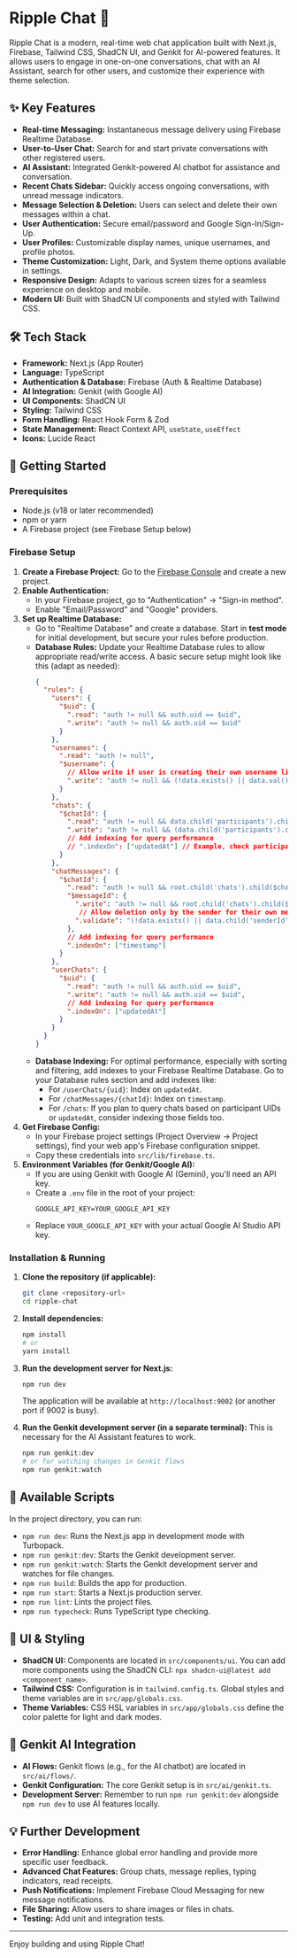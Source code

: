 # Ripple Chat 🌊

Ripple Chat is a modern, real-time web chat application built with Next.js, Firebase, Tailwind CSS, ShadCN UI, and Genkit for AI-powered features. It allows users to engage in one-on-one conversations, chat with an AI Assistant, search for other users, and customize their experience with theme selection.

## ✨ Key Features

*   **Real-time Messaging:** Instantaneous message delivery using Firebase Realtime Database.
*   **User-to-User Chat:** Search for and start private conversations with other registered users.
*   **AI Assistant:** Integrated Genkit-powered AI chatbot for assistance and conversation.
*   **Recent Chats Sidebar:** Quickly access ongoing conversations, with unread message indicators.
*   **Message Selection & Deletion:** Users can select and delete their own messages within a chat.
*   **User Authentication:** Secure email/password and Google Sign-In/Sign-Up.
*   **User Profiles:** Customizable display names, unique usernames, and profile photos.
*   **Theme Customization:** Light, Dark, and System theme options available in settings.
*   **Responsive Design:** Adapts to various screen sizes for a seamless experience on desktop and mobile.
*   **Modern UI:** Built with ShadCN UI components and styled with Tailwind CSS.

## 🛠️ Tech Stack

*   **Framework:** Next.js (App Router)
*   **Language:** TypeScript
*   **Authentication & Database:** Firebase (Auth & Realtime Database)
*   **AI Integration:** Genkit (with Google AI)
*   **UI Components:** ShadCN UI
*   **Styling:** Tailwind CSS
*   **Form Handling:** React Hook Form & Zod
*   **State Management:** React Context API, `useState`, `useEffect`
*   **Icons:** Lucide React

## 🚀 Getting Started

### Prerequisites

*   Node.js (v18 or later recommended)
*   npm or yarn
*   A Firebase project (see Firebase Setup below)

### Firebase Setup

1.  **Create a Firebase Project:** Go to the [Firebase Console](https://console.firebase.google.com/) and create a new project.
2.  **Enable Authentication:**
    *   In your Firebase project, go to "Authentication" -> "Sign-in method".
    *   Enable "Email/Password" and "Google" providers.
3.  **Set up Realtime Database:**
    *   Go to "Realtime Database" and create a database. Start in **test mode** for initial development, but secure your rules before production.
    *   **Database Rules:** Update your Realtime Database rules to allow appropriate read/write access. A basic secure setup might look like this (adapt as needed):
        ```json
        {
          "rules": {
            "users": {
              "$uid": {
                ".read": "auth != null && auth.uid == $uid",
                ".write": "auth != null && auth.uid == $uid"
              }
            },
            "usernames": {
              ".read": "auth != null",
              "$username": {
                // Allow write if user is creating their own username link or is admin (not shown)
                ".write": "auth != null && (!data.exists() || data.val() == auth.uid)"
              }
            },
            "chats": {
              "$chatId": {
                ".read": "auth != null && data.child('participants').child(auth.uid).exists()",
                ".write": "auth != null && (data.child('participants').child(auth.uid).exists() || (!data.exists() && newData.child('participants').child(auth.uid).exists()))"
                // Add indexing for query performance
                // ".indexOn": ["updatedAt"] // Example, check participantUids if querying on that
              }
            },
            "chatMessages": {
              "$chatId": {
                ".read": "auth != null && root.child('chats').child($chatId).child('participants').child(auth.uid).exists()",
                "$messageId": {
                  ".write": "auth != null && root.child('chats').child($chatId).child('participants').child(auth.uid).exists() && (newData.child('senderId').val() == auth.uid || newData.child('senderId').val() == 'ai_assistant')",
                   // Allow deletion only by the sender for their own messages
                  ".validate": "(!data.exists() || data.child('senderId').val() === auth.uid) || !newData.exists()"
                },
                // Add indexing for query performance
                ".indexOn": ["timestamp"]
              }
            },
            "userChats": {
              "$uid": {
                ".read": "auth != null && auth.uid == $uid",
                ".write": "auth != null && auth.uid == $uid",
                // Add indexing for query performance
                ".indexOn": ["updatedAt"]
              }
            }
          }
        }
        ```
    *   **Database Indexing:** For optimal performance, especially with sorting and filtering, add indexes to your Firebase Realtime Database. Go to your Database rules section and add indexes like:
        *   For `/userChats/{uid}`: Index on `updatedAt`.
        *   For `/chatMessages/{chatId}`: Index on `timestamp`.
        *   For `/chats`: If you plan to query chats based on participant UIDs or `updatedAt`, consider indexing those fields too.
4.  **Get Firebase Config:**
    *   In your Firebase project settings (Project Overview -> Project settings), find your web app's Firebase configuration snippet.
    *   Copy these credentials into `src/lib/firebase.ts`.
5.  **Environment Variables (for Genkit/Google AI):**
    *   If you are using Genkit with Google AI (Gemini), you'll need an API key.
    *   Create a `.env` file in the root of your project:
        ```
        GOOGLE_API_KEY=YOUR_GOOGLE_API_KEY
        ```
    *   Replace `YOUR_GOOGLE_API_KEY` with your actual Google AI Studio API key.

### Installation & Running

1.  **Clone the repository (if applicable):**
    ```bash
    git clone <repository-url>
    cd ripple-chat
    ```
2.  **Install dependencies:**
    ```bash
    npm install
    # or
    yarn install
    ```
3.  **Run the development server for Next.js:**
    ```bash
    npm run dev
    ```
    The application will be available at `http://localhost:9002` (or another port if 9002 is busy).

4.  **Run the Genkit development server (in a separate terminal):**
    This is necessary for the AI Assistant features to work.
    ```bash
    npm run genkit:dev
    # or for watching changes in Genkit flows
    npm run genkit:watch
    ```

## 📜 Available Scripts

In the project directory, you can run:

*   `npm run dev`: Runs the Next.js app in development mode with Turbopack.
*   `npm run genkit:dev`: Starts the Genkit development server.
*   `npm run genkit:watch`: Starts the Genkit development server and watches for file changes.
*   `npm run build`: Builds the app for production.
*   `npm run start`: Starts a Next.js production server.
*   `npm run lint`: Lints the project files.
*   `npm run typecheck`: Runs TypeScript type checking.

## 🎨 UI & Styling

*   **ShadCN UI:** Components are located in `src/components/ui`. You can add more components using the ShadCN CLI: `npx shadcn-ui@latest add <component_name>`.
*   **Tailwind CSS:** Configuration is in `tailwind.config.ts`. Global styles and theme variables are in `src/app/globals.css`.
*   **Theme Variables:** CSS HSL variables in `src/app/globals.css` define the color palette for light and dark modes.

## 🤖 Genkit AI Integration

*   **AI Flows:** Genkit flows (e.g., for the AI chatbot) are located in `src/ai/flows/`.
*   **Genkit Configuration:** The core Genkit setup is in `src/ai/genkit.ts`.
*   **Development Server:** Remember to run `npm run genkit:dev` alongside `npm run dev` to use AI features locally.

## 💡 Further Development

*   **Error Handling:** Enhance global error handling and provide more specific user feedback.
*   **Advanced Chat Features:** Group chats, message replies, typing indicators, read receipts.
*   **Push Notifications:** Implement Firebase Cloud Messaging for new message notifications.
*   **File Sharing:** Allow users to share images or files in chats.
*   **Testing:** Add unit and integration tests.

---

Enjoy building and using Ripple Chat!
